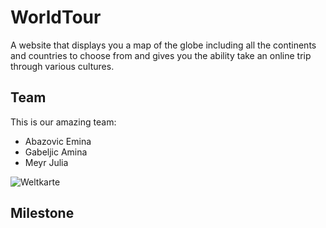 # WorldTour

A website that displays you a map of the globe including all the continents and countries to choose from and gives you the ability take an online trip through various cultures.

## Team

This is our amazing team:

* Abazovic Emina
* Gabeljic Amina
* Meyr Julia


![Weltkarte](https://malvorlagen-seite.de/wp-content/uploads/2021/08/landkarte-welt-weltkarte-scaled.jpg)

## Milestone